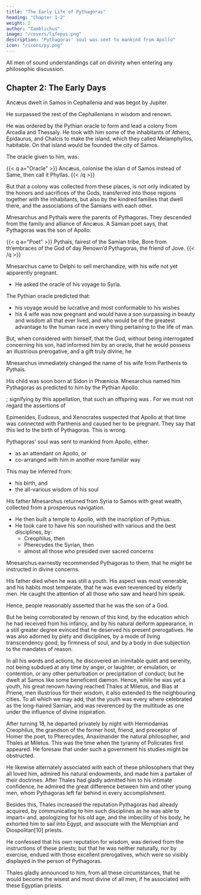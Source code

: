```yaml
---
title: "The Early Life of Pythagoras"
heading: "Chapter 1-2"
weight: 2
author: "Iamblichus"
image: "/covers/lifepyi.png"
description: "Pythagoras' soul was sent to mankind from Apollo"
icon: "/icons/py.png"
---
```



All men of sound understandings call on divinity when entering any philosophic discussion. 

<!-- , it is certainly much more appropriate to do this in the consideration of that philosophy which justly receives its denomination from the divine Pythagoras.  -->

<!-- It derives its origin from the Gods. It cannot be apprehended without their inspiring aid. 

Its beauty and magnitude so greatly surpasses human power, that it is impossible to survey it by a sudden view. 

But then alone can any one gradually collect some portion of this philosophy, when, the Gods being his leaders, he quietly approaches to it. 

On all these accounts, therefore, having invoked the Gods as our leaders, and converting both ourselves and our discussion to them, we shall acquiesce in whatever they may command us to do. We shall not, however, make any apology for this sect having been neglected for a long time, nor for its being concealed by foreign disciplines, and certain arcane symbols, nor for 2 having been obscured by false and spurious writings, nor for many other such-like difficulties by which it has been impeded.

The will of the Gods is sufficient for us, in conjunction with which it is possible to sustain things still more arduous than these. But after the Gods, we shall unite ourselves as to a leader, to the prince and father of this divine philosophy; of whose origin and country we must rise a little higher in our investigation. -->


## Chapter 2: The Early Days

Ancæus dwelt in Samos in Cephallenia and was begot by Jupiter.
<!-- , whether he derived the fame of such an honorable descent through virtue, or through a certain greatness of soul.  -->

He surpassed the rest of the Cephallenians in wisdom and renown. 

He was ordered by the Pythian oracle to form and lead a colony from Arcadia and Thessaly. He took with him some of the inhabitants of Athens, Epidaurus, and Chalcis to make the island, which they called Melamphyllos, habitable. On that island would be founded the city of Samos.
<!-- , on account of 3 Same in Cephallenia.  -->

The oracle given to him, was:

{{< q a="Oracle" >}}
Ancæus, colonise the islan d of Samos instead of Same, then call it Phyllas.
{{< /q >}}

But that a colony was collected from these places, is not only indicated by the honors and sacrifices of the Gods, transferred into those regions together with the inhabitants, but also by the kindred families that dwell there, and the associations of the Samians with each other.


Mnesarchus and Pythaïs were the parents of Pythagoras. They descended from the family and alliance of Ancæus. A Samian poet says, that Pythagoras was the son of Apollo:

<!-- In consequence, however, of this nobility of birth being celebrated by the citizens, 
. For thus he sings, -->

{{< q a="Poet" >}}
Pythaïs, fairest of the Samian tribe,
Bore from th’embraces of the God of day
Renown’d Pythagoras, the friend of Jove.
{{< /q >}}

Mnesarchus came to Delphi to sell merchandize, with his wife not yet apparently pregnant.
- He asked the oracle of his voyage to Syria.

The Pythian oracle predicted that:
- his voyage would be lucrative and most conformable to his wishes
- his 4 wife was now pregnant and would have a son surpassing in beauty and wisdom all that ever lived, and who would be of the greatest advantage to the human race in every thing pertaining to the life of man. 

But, when  considered with himself, that the God, without being interrogated concerning his son, had informed him by an oracle, that he would possess an illustrious prerogative, and a gift truly divine, he 

Mnesarchus immediately changed the name of his wife from Parthenis to Pythaïs.
<!-- , from her son and the Delphic prophet, instead of , which was her former appellation;  -->

His child was soon born at Sidon in Phœnicia. Mnesarchus named him Pythagoras as predicted to him by the Pythian Apollo.

; signifying by this appellation, that such an offspring was . For we must not regard the assertions of 

Epimenides, Eudoxus, and Xenocrates suspected that Apollo at that time was connected with Parthenis and caused her to be pregnant. They say that this led to the birth of Pythagoras. This is wrong. 

<!-- , by the Delphic prophet= for this is by no means to be admitted.[9]  -->

Pythagoras' soul was sent to mankind from Apollo, either:
- as an attendant on Apollo, or 
- co-arranged with him in another more familiar way

This may be inferred from:
- his birth, and
- the all-various wisdom of his soul
 <!-- And thus much concerning the nativity of Pythagoras. -->

His father Mnesarchus returned from Syria to Samos with great wealth, collected from a prosperous navigation.
- He then built a temple to Apollo, with the inscription of Pythius.
- He took care to have his son nourished with various and the best disciplines, by:
  - Creophilus, then
  - Pherecydes the Syrian, then
  - almost all those who presided over sacred concerns

Mnesarchus earnestly recommended Pythagoras to them, that he might be instructed in divine concerns. 

<!-- He  was educated in such a manner, as to be fortunately the most beautiful and godlike of all those that have been celebrated in the annals of history.  -->

His father died when he was still a youth. His aspect was most venerable, and his habits most temperate, that he was even reverenced by elderly men. He caught the attention of all those who saw and heard him speak.
<!-- , on himself, and appeared to be an admirable person to every one who beheld him.  -->

Hence, people reasonably asserted that he was the son of a God. 

But he being corroborated by renown of this kind, by the education which he had received from his infancy, and by his natural deiform appearance, in a still greater degree evinced that he deserved his present prerogatives. He was also adorned by piety and disciplines, by a mode of living transcendency good, by firmness of soul, and by a body in due subjection to the mandates of reason. 

In all his words and actions, he discovered an inimitable quiet and serenity, not being subdued at any time by anger, or laughter, or emulation, or contention, or any other perturbation or precipitation of conduct; but he dwelt at Samos like some beneficent dæmon. Hence, while he was yet a youth, his great renown having reached Thales at Miletus, and Bias at Priene, men illustrious for their wisdom, it also extended to the neighbouring cities. To all which we may add, that the youth was every where celebrated as the long-haired Samian, and was reverenced by the multitude as one under the influence of divine inspiration. 

After turning 18, he departed privately by night with Hermodamas Creophilus, the grandson of the former host, friend, and preceptor<!--  in all things --> of Homer the poet, to Pherecydes, Anaximander the natural philosopher, and Thales at Miletus. This was the time when the tyranny of Policrates first appeared. He foresaw that under such a government his studies might be obstructed.

He likewise alternately associated with each of these philosophers that they all loved him, admired his natural endowments, and made him a partaker of their doctrines. After Thales had gladly admitted him to his intimate confidence, he admired the great difference between him and other young men, whom Pythagoras left far behind in every accomplishment.

Besides this, Thales increased the reputation Pythagoras had already acquired, by communicating to him such disciplines as he was able to impart= and, apologizing for his old age, and the imbecility of his body, he exhorted him to sail into Egypt, and associate with the Memphian and Diospolitan[10] priests. 

He confessed that his own reputation for wisdom, was derived from the instructions of these priests; but that he was neither naturally, nor by exercise, endued with those excellent prerogatives, which were so visibly displayed in the person of Pythagoras. 

Thales gladly announced to him, from all these circumstances, that he would become the wisest and most divine of all men, if he associated with these Egyptian priests.

